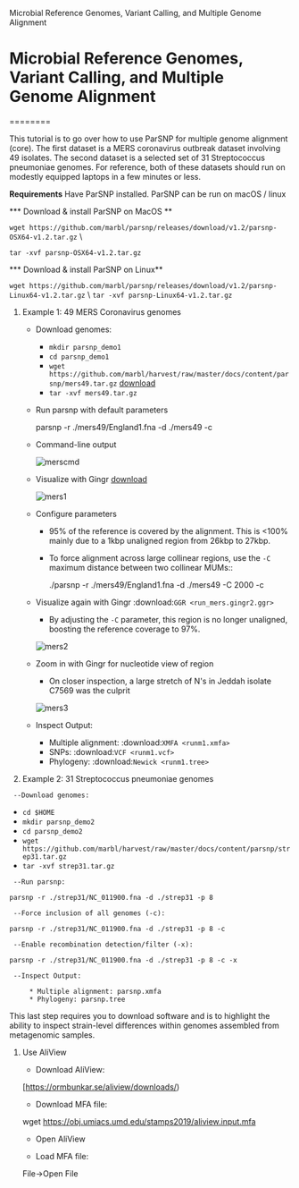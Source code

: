 Microbial Reference Genomes, Variant Calling, and Multiple Genome Alignment

# <a name="first">Microbial Reference Genomes, Variant Calling, and Multiple Genome Alignment</a>
========

This tutorial is to go over how to use ParSNP for multiple genome alignment (core). The first dataset is a MERS coronavirus outbreak dataset involving 49 isolates. The second dataset is a selected set of 31 Streptococcus pneumoniae genomes. For reference, both of these datasets should run on modestly equipped laptops in a few minutes or less.

**Requirements**
Have ParSNP installed. ParSNP can be run on macOS / linux  

*** Download & install ParSNP on MacOS
**  

   `wget https://github.com/marbl/parsnp/releases/download/v1.2/parsnp-OSX64-v1.2.tar.gz`  \\ 
   
   `tar -xvf parsnp-OSX64-v1.2.tar.gz`
  
*** Download & install ParSNP on Linux**

   `wget https://github.com/marbl/parsnp/releases/download/v1.2/parsnp-Linux64-v1.2.tar.gz` \\
   `tar -xvf parsnp-Linux64-v1.2.tar.gz`

   
   

   1) <a name="part3e1">Example 1: 49 MERS Coronavirus genomes </a>
   
      * Download genomes: 
         * `mkdir parsnp_demo1`
         * `cd parsnp_demo1`
         * `wget https://github.com/marbl/harvest/raw/master/docs/content/parsnp/mers49.tar.gz` [download](https://github.com/marbl/harvest/raw/master/docs/content/parsnp/mers49.tar.gz)
         * `tar -xvf mers49.tar.gz`
    
      * Run parsnp with default parameters 
      
         parsnp -r ./mers49/England1.fna -d ./mers49 -c
         
      * Command-line output 

        ![merscmd](https://github.com/marbl/harvest/raw/master/docs/content/parsnp/run_mers.cmd1.png?raw=true)

      * Visualize with Gingr [download](https://github.com/marbl/harvest/raw/master/docs/content/parsnp/run_mers.gingr1.ggr)
      
        ![mers1](https://github.com/marbl/harvest/raw/master/docs/content/parsnp/run_mers.gingr1.png?raw=true)

      * Configure parameters
      
         - 95% of the reference is covered by the alignment. This is <100% mainly due to a 1kbp unaligned region from 26kbp to 27kbp.
         - To force alignment across large collinear regions, use the `-C` maximum distance between two collinear MUMs::
         
            ./parsnp -r ./mers49/England1.fna -d ./mers49 -C 2000 -c
            
      * Visualize again with Gingr :download:`GGR <run_mers.gingr2.ggr>`
      
         - By adjusting the `-C` parameter, this region is no longer unaligned, boosting the reference coverage to 97%.

        ![mers2](https://github.com/marbl/harvest/raw/master/docs/content/parsnp/run_mers.gingr2.png?raw=true)
        
      * Zoom in with Gingr for nucleotide view of region
      
         - On closer inspection, a large stretch of N's in Jeddah isolate C7569 was the culprit
         
        ![mers3](https://github.com/marbl/harvest/raw/master/docs/content/parsnp/run_mers.gingr3.png?raw=true)
         
      * Inspect Output:
      
         * Multiple alignment: :download:`XMFA <runm1.xmfa>` 
         * SNPs: :download:`VCF <runm1.vcf>`
         * Phylogeny: :download:`Newick <runm1.tree>`
 
   2) <a name="part3e2">Example 2: 31 Streptococcus pneumoniae genomes </a>
   
     --Download genomes:
   * `cd $HOME`
   * `mkdir parsnp_demo2`
   * `cd parsnp_demo2`
   *  `wget https://github.com/marbl/harvest/raw/master/docs/content/parsnp/strep31.tar.gz`
   *  `tar -xvf strep31.tar.gz`
    
     --Run parsnp:
      
    parsnp -r ./strep31/NC_011900.fna -d ./strep31 -p 8

     --Force inclusion of all genomes (-c):
      
    parsnp -r ./strep31/NC_011900.fna -d ./strep31 -p 8 -c

     --Enable recombination detection/filter (-x):
      
    parsnp -r ./strep31/NC_011900.fna -d ./strep31 -p 8 -c -x

     --Inspect Output:
      
         * Multiple alignment: parsnp.xmfa
         * Phylogeny: parsnp.tree


This last step requires you to download software and is to highlight the ability to inspect strain-level differences within genomes assembled from metagenomic samples.

1) Use AliView 

    * Download AliView:

    [https://ormbunkar.se/aliview/downloads/)

    * Download MFA file:

    wget https://obj.umiacs.umd.edu/stamps2019/aliview.input.mfa

    * Open AliView
      
    * Load MFA file:

    File->Open File
